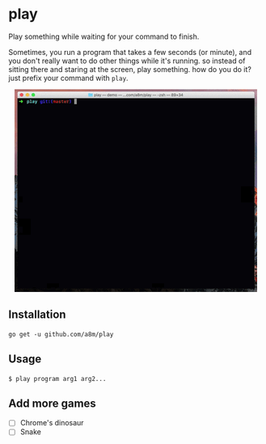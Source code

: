 # play

Play something while waiting for your command to finish.

Sometimes, you run a program that takes a few seconds (or minute), and you don't really want to do other things while it's running. so instead of sitting there and staring at the screen, play something. 
how do you do it? just prefix your command with `play`.


<p align="center">
  <img 
    src="gif/demo.gif" alt="play demo">
</p>


## Installation

```
go get -u github.com/a8m/play
```

## Usage

```
$ play program arg1 arg2...
```

## Add more games
- [ ] Chrome's dinosaur
- [ ] Snake

